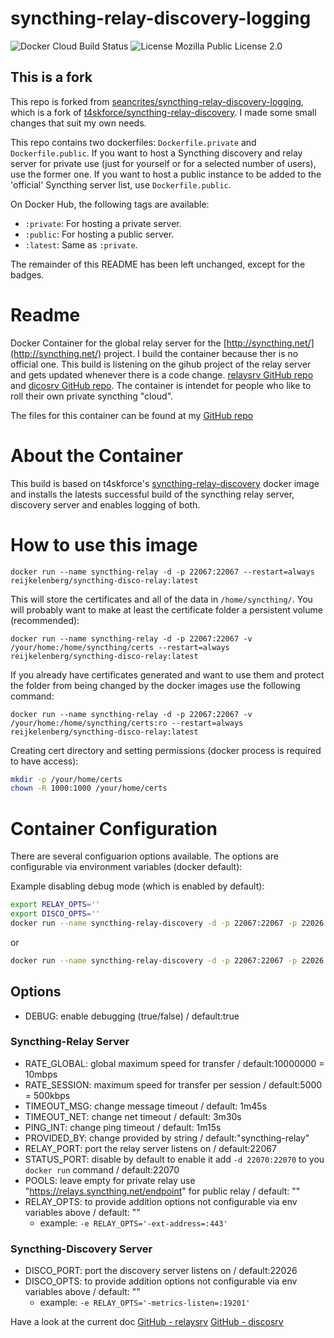 # syncthing-relay-discovery-logging

![Docker Cloud Build Status](https://img.shields.io/docker/cloud/build/reijkelenberg/syncthing-disco-relay.svg)
![License Mozilla Public License 2.0](https://img.shields.io/badge/license-MPLv2-blue.svg)

## This is a fork
This repo is forked from [seancrites/syncthing-relay-discovery-logging](https://github.com/seancrites/syncthing-relay-discovery-logging), which is a fork of [t4skforce/syncthing-relay-discovery](https://github.com/t4skforce/syncthing-relay-discovery). I made some small changes that suit my own needs.

This repo contains two dockerfiles: `Dockerfile.private` and `Dockerfile.public`. If you want to host a Syncthing discovery and relay server for private use (just for yourself or for a selected number of users), use the former one. If you want to host a public instance to be added to the 'official' Syncthing server list, use `Dockerfile.public`.

On Docker Hub, the following tags are available:
* `:private`: For hosting a private server.
* `:public`: For hosting a public server.
* `:latest`: Same as `:private`.

The remainder of this README has been left unchanged, except for the badges.

# Readme
Docker Container for the global relay server for the [http://syncthing.net/](http://syncthing.net/) project. I build the container because ther is no official one. This build is listening on the gihub project of the relay server and gets updated whenever there is a code change. [relaysrv GitHub repo](https://github.com/syncthing/relaysrv) and [dicosrv GitHub repo](https://github.com/syncthing/discosrv). The container is intendet for people who like to roll their own private syncthing "cloud".

The files for this container can be found at my [GitHub repo](https://github.com/reijkelenberg/syncthing-disco-relay-docker)

# About the Container

This build is based on t4skforce's [syncthing-relay-discovery](https://github.com/reijkelenberg/syncthing-disco-relay-docker) docker image and installs the latests successful build of the syncthing relay server, discovery server and enables logging of both.

# How to use this image

`docker run --name syncthing-relay -d -p 22067:22067 --restart=always reijkelenberg/syncthing-disco-relay:latest`

This will store the certificates and all of the data in `/home/syncthing/`. You will probably want to make at least the certificate folder a persistent volume (recommended):

`docker run --name syncthing-relay -d -p 22067:22067 -v /your/home:/home/syncthing/certs --restart=always reijkelenberg/syncthing-disco-relay:latest`

If you already have certificates generated and want to use them and protect the folder from being changed by the docker images use the following command:

`docker run --name syncthing-relay -d -p 22067:22067 -v /your/home:/home/syncthing/certs:ro --restart=always reijkelenberg/syncthing-disco-relay:latest`

Creating cert directory and setting permissions (docker process is required to have access):
```bash
mkdir -p /your/home/certs
chown -R 1000:1000 /your/home/certs
```

# Container Configuration

There are several configuarion options available. The options are configurable via environment variables (docker default):

Example disabling debug mode (which is enabled by default):
```bash
export RELAY_OPTS=''
export DISCO_OPTS=''
docker run --name syncthing-relay-discovery -d -p 22067:22067 -p 22026:22026 --restart=always reijkelenberg/syncthing-disco-relay:latest
```

or

```bash
docker run --name syncthing-relay-discovery -d -p 22067:22067 -p 22026:22026 -e RELAY_OPTS='' -e DISCO_OPTS='' --restart=always reijkelenberg/syncthing-disco-relay:latest
```

## Options

* DEBUG: enable debugging (true/false) / default:true

### Syncthing-Relay Server

* RATE_GLOBAL: global maximum speed for transfer / default:10000000 = 10mbps
* RATE_SESSION: maximum speed for transfer per session / default:5000 = 500kbps
* TIMEOUT_MSG: change message timeout / default: 1m45s
* TIMEOUT_NET: change net timeout / default: 3m30s
* PING_INT: change ping timeout / default: 1m15s
* PROVIDED_BY: change provided by string / default:"syncthing-relay"
* RELAY_PORT: port the relay server listens on / default:22067
* STATUS_PORT: disable by default to enable it add `-d 22070:22070` to you `docker run` command  / default:22070
* POOLS: leave empty for private relay use "https://relays.syncthing.net/endpoint" for public relay / default: ""
* RELAY_OPTS: to provide addition options not configurable via env variables above / default: ""
  - example: `-e RELAY_OPTS='-ext-address=:443'`

### Syncthing-Discovery Server
* DISCO_PORT: port the discovery server listens on / default:22026
* DISCO_OPTS: to provide addition options not configurable via env variables above / default: ""
  - example: `-e RELAY_OPTS='-metrics-listen=:19201'`

Have a look at the current doc [GitHub - relaysrv](https://github.com/syncthing/relaysrv/blob/master/README.md) [GitHub - discosrv](https://github.com/syncthing/discosrv/blob/master/README.md)
